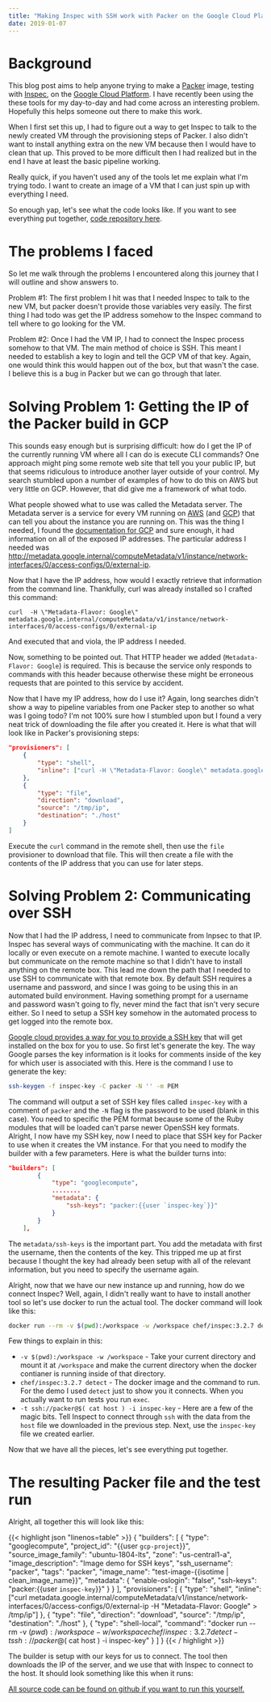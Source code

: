 ```yaml
---
title: "Making Inspec with SSH work with Packer on the Google Cloud Platform"
date: 2019-01-07
---
```


# Background

This blog post aims to help anyone trying to make a [Packer]() image, testing with [Inspec](), on the [Google Cloud Platform](). I have recently been using the these tools for my day-to-day and had come across an interesting problem. Hopefully this helps someone out there to make this work.

When I first set this up, I had to figure out a way to get Inspec to talk to the newly created VM through the provisioning steps of Packer. I also didn't want to install anything extra on the new VM because then I would have to clean that up. This proved to be more difficult then I had realized but in the end I have at least the basic pipeline working. 

Really quick, if you haven't used any of the tools let me explain what I'm trying todo. I want to create an image of a VM that I can just spin up with everything I need. 

So enough yap, let's see what the code looks like. If you want to see everything put together, [code repository here](https://github.com/baens/code-examples-blog.baens.net/tree/packer-gcp-ssh-key).

# The problems I faced

So let me walk through the problems I encountered along this journey that I will outline and show answers to.

Problem #1: The first problem I hit was that I needed Inspec to talk to the new VM, but packer doesn't provide those variables very easily. The first thing I had todo was get the IP address somehow to the Inspec command to tell where to go looking for the VM.

Problem #2: Once I had the VM IP, I had to connect the Inspec process somehow to that VM. The main method of choice is SSH. This meant I needed to establish a key to login and tell the GCP VM of that key. Again, one would think this would happen out of the box, but that wasn't the case. I believe this is a bug in Packer but we can go through that later. 

# Solving Problem 1: Getting the IP of the Packer build in GCP

This sounds easy enough but is surprising difficult: how do I get the IP of the currently running VM where all I can do is execute CLI commands? One approach might ping some remote web site that tell you your public IP, but that seems ridiculous to introduce another layer outside of your control. My search stumbled upon a number of examples of how to do this on AWS but very little on GCP. However, that did give me a framework of what todo.

What people showed what to use was called the Metadata server. The Metadata server is a service for every VM running on [AWS](https://docs.aws.amazon.com/AWSEC2/latest/UserGuide/ec2-instance-metadata.html) (and [GCP](https://cloud.google.com/compute/docs/storing-retrieving-metadata)) that can tell you about the instance you are running on. This was the thing I needed, I found the [documentation for GCP](https://cloud.google.com/compute/docs/storing-retrieving-metadata) and sure enough, it had information on all of the exposed IP addresses. The particular address I needed was http://metadata.google.internal/computeMetadata/v1/instance/network-interfaces/0/access-configs/0/external-ip.

Now that I have the IP address, how would I exactly retrieve that information from the command line. Thankfully, curl was already installed so I crafted this command:

```
curl  -H \"Metadata-Flavor: Google\" metadata.google.internal/computeMetadata/v1/instance/network-interfaces/0/access-configs/0/external-ip
```

And executed that and viola, the IP address I needed. 

Now, something to be pointed out. That HTTP header we added (`Metadata-Flavor: Google`) is required. This is because the service only responds to commands with this header because otherwise these might be erroneous requests that are pointed to this service by accident. 

Now that I have my IP address, how do I use it? Again, long searches didn't show a way to pipeline variables from one Packer step to another so what was I going todo? I'm not 100% sure how I stumbled upon but I found a very neat trick of downloading the file after you created it. Here is what that will look like in Packer's provisioning steps:

```json
"provisioners": [
    {
        "type": "shell",
        "inline": ["curl -H \"Metadata-Flavor: Google\" metadata.google.internal/computeMetadata/v1/instance/network-interfaces/0/access-configs/0/external-ip > /tmp/ip"]
    },
    {
        "type": "file",
        "direction": "download",
        "source": "/tmp/ip",
        "destination": "./host"
    }
]
```

Execute the `curl` command in the remote shell, then use the `file` provisioner to download that file. This will then create a file with the contents of the IP address that you can use for later steps.

# Solving Problem 2: Communicating over SSH

Now that I had the IP address, I need to communicate from Inpsec to that IP. Inspec has several ways of communicating with the machine. It can do it locally or even execute on a remote machine. I wanted to execute locally but communicate on the remote machine so that I didn't have to install anything on the remote box. This lead me down the path that I needed to use SSH to communicate with that remote box. By default SSH requires a username and password, and since I was going to be using this in an automated build environment. Having something prompt for a username and password wasn't going to fly, never mind the fact that isn't very secure either. So I need to setup a SSH key somehow in the automated process to get logged into the remote box.

[Google cloud provides a way for you to provide a SSH key](https://cloud.google.com/compute/docs/instances/adding-removing-ssh-keys#edit-ssh-metadata) that will get installed on the box for you to use. So first let's generate the key. The way Google parses the key information is it looks for comments inside of the key for which user is associated with this. Here is the command I use to generate the key:

```bash
ssh-keygen -f inspec-key -C packer -N '' -m PEM
```

The command will output a set of SSH key files called `inspec-key` with a comment of `packer` and the `-N` flag is the password to be used (blank in this case). You need to specific the PEM format because some of the Ruby modules that will be loaded can't parse newer OpenSSH key formats. Alright, I now have my SSH key, now I need to place that SSH key for Packer to use when it creates the VM instance. For that you need to modify the builder with a few parameters. Here is what the builder turns into:

```json
"builders": [
        {
            "type": "googlecompute",
            ........
            "metadata": {
                "ssh-keys": "packer:{{user `inspec-key`}}"
            }
        }
    ],
```

The `metadata/ssh-keys` is the important part. You add the metadata with first the username, then the contents of the key. This tripped me up at first because I thought the key had already been setup with all of the relevant information, but you need to specify the username again.

Alright, now that we have our new instance up and running, how do we connect Inspec? Well, again, I didn't really want to have to install another tool so let's use docker to run the actual tool. The docker command will look like this:

```bash
docker run --rm -v $(pwd):/workspace -w /workspace chef/inspec:3.2.7 detect . -t ssh://packer@$( cat host ) -i inspec-key
```

Few things to explain in this:

* `-v $(pwd):/workspace -w /workspace` - Take your current directory and mount it at `/workspace` and make the current directory when the docker contianer is running inside of that directory.
* `chef/inspec:3.2.7 detect` - The docker image and the command to run. For the demo I used `detect` just to show you it connects. When you actually want to run tests you run `exec`.
* `-t ssh://packer@$( cat host ) -i inspec-key` - Here are a few of the magic bits. Tell Inspect to connect through `ssh` with the data from the `host` file we downloaded in the previous step. Next, use the `inspec-key` file we created earlier. 

Now that we have all the pieces, let's see everything put together. 

# The resulting Packer file and the test run

Alright, all together this will look like this:

{{< highlight json "linenos=table" >}}
{
    "builders": [
        {
            "type": "googlecompute",
            "project_id": "{{user `gcp-project`}}",
            "source_image_family": "ubuntu-1804-lts",
            "zone": "us-central1-a",
            "image_description": "Image demo for SSH keys",
            "ssh_username": "packer",
            "tags": "packer",
            "image_name": "test-image-{{isotime | clean_image_name}}",
            "metadata": {
                "enable-oslogin": "false",
                "ssh-keys": "packer:{{user `inspec-key`}}"
            }
        }
    ],
    "provisioners": [
        {
            "type": "shell",
            "inline": ["curl metadata.google.internal/computeMetadata/v1/instance/network-interfaces/0/access-configs/0/external-ip -H \"Metadata-Flavor: Google\" > /tmp/ip"]
        },
        {
            "type": "file",
            "direction": "download",
            "source": "/tmp/ip",
            "destination": "./host"
        },
        {
            "type": "shell-local",
            "command": "docker run --rm -v $(pwd):/workspace -w /workspace chef/inspec:3.2.7 detect -t ssh://packer@$( cat host ) -i inspec-key"
        }
    ]
}
{{< / highlight >}}

The builder is setup with our keys for us to connect. The tool then downloads the IP of the server, and we use that with Inspec to connect to the host. It should look something like this when it runs:

[All source code can be found on github if you want to run this yourself.](https://github.com/baens/code-examples-blog.baens.net/tree/packer-gcp-ssh-key)


